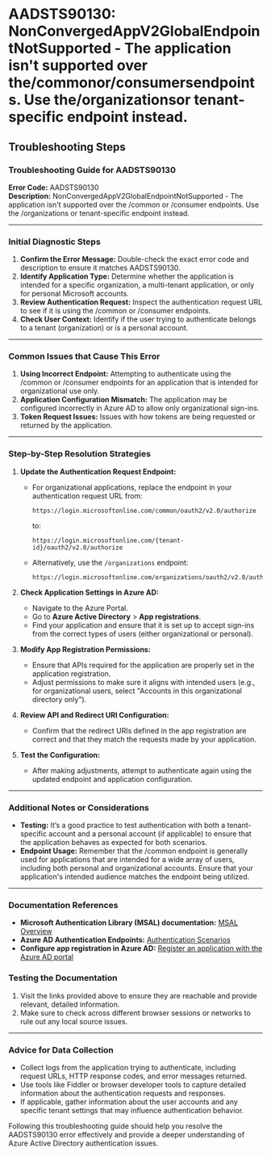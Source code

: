 
# AADSTS90130: NonConvergedAppV2GlobalEndpointNotSupported - The application isn't supported over the/commonor/consumersendpoints. Use the/organizationsor tenant-specific endpoint instead.


## Troubleshooting Steps
### Troubleshooting Guide for AADSTS90130

**Error Code:** AADSTS90130  
**Description:** NonConvergedAppV2GlobalEndpointNotSupported - The application isn't supported over the /common or /consumer endpoints. Use the /organizations or tenant-specific endpoint instead.

---

### Initial Diagnostic Steps

1. **Confirm the Error Message:** Double-check the exact error code and description to ensure it matches AADSTS90130.
2. **Identify Application Type:** Determine whether the application is intended for a specific organization, a multi-tenant application, or only for personal Microsoft accounts.
3. **Review Authentication Request:** Inspect the authentication request URL to see if it is using the /common or /consumer endpoints.
4. **Check User Context:** Identify if the user trying to authenticate belongs to a tenant (organization) or is a personal account.

---

### Common Issues that Cause This Error

1. **Using Incorrect Endpoint:** Attempting to authenticate using the /common or /consumer endpoints for an application that is intended for organizational use only.
2. **Application Configuration Mismatch:** The application may be configured incorrectly in Azure AD to allow only organizational sign-ins.
3. **Token Request Issues:** Issues with how tokens are being requested or returned by the application.

---

### Step-by-Step Resolution Strategies

1. **Update the Authentication Request Endpoint:**
   - For organizational applications, replace the endpoint in your authentication request URL from:
     ```
     https://login.microsoftonline.com/common/oauth2/v2.0/authorize
     ```
     to:
     ```
     https://login.microsoftonline.com/{tenant-id}/oauth2/v2.0/authorize
     ```
   - Alternatively, use the `/organizations` endpoint:
     ```
     https://login.microsoftonline.com/organizations/oauth2/v2.0/authorize
     ```

2. **Check Application Settings in Azure AD:**
   - Navigate to the Azure Portal.
   - Go to **Azure Active Directory** > **App registrations**.
   - Find your application and ensure that it is set up to accept sign-ins from the correct types of users (either organizational or personal).

3. **Modify App Registration Permissions:**
   - Ensure that APIs required for the application are properly set in the application registration.
   - Adjust permissions to make sure it aligns with intended users (e.g., for organizational users, select "Accounts in this organizational directory only").

4. **Review API and Redirect URI Configuration:**
   - Confirm that the redirect URIs defined in the app registration are correct and that they match the requests made by your application.

5. **Test the Configuration:**
   - After making adjustments, attempt to authenticate again using the updated endpoint and application configuration.

---

### Additional Notes or Considerations

- **Testing:** It’s a good practice to test authentication with both a tenant-specific account and a personal account (if applicable) to ensure that the application behaves as expected for both scenarios.
- **Endpoint Usage:** Remember that the /common endpoint is generally used for applications that are intended for a wide array of users, including both personal and organizational accounts. Ensure that your application's intended audience matches the endpoint being utilized.

---

### Documentation References

- **Microsoft Authentication Library (MSAL) documentation:** [MSAL Overview](https://docs.microsoft.com/en-us/azure/active-directory/develop/msal-overview)
- **Azure AD Authentication Endpoints:** [Authentication Scenarios](https://docs.microsoft.com/en-us/azure/active-directory/develop/v2-oauth2-auth-code-flow#authentication-endpoints)
- **Configure app registration in Azure AD:** [Register an application with the Azure AD portal](https://docs.microsoft.com/en-us/azure/active-directory/develop/quickstart-register-app)

### Testing the Documentation

1. Visit the links provided above to ensure they are reachable and provide relevant, detailed information.
2. Make sure to check across different browser sessions or networks to rule out any local source issues.

---

### Advice for Data Collection

- Collect logs from the application trying to authenticate, including request URLs, HTTP response codes, and error messages returned.
- Use tools like Fiddler or browser developer tools to capture detailed information about the authentication requests and responses.
- If applicable, gather information about the user accounts and any specific tenant settings that may influence authentication behavior.

Following this troubleshooting guide should help you resolve the AADSTS90130 error effectively and provide a deeper understanding of Azure Active Directory authentication issues.
